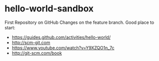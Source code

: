 # hello-world-sandbox
First Repository on GitHub
Changes on the feature branch.
Good place to start: 
* https://guides.github.com/activities/hello-world/
* http://scm-git.com
* https://www.youtube.com/watch?v=Y9XZQO1n_7c
* http://git-scm.com/book

